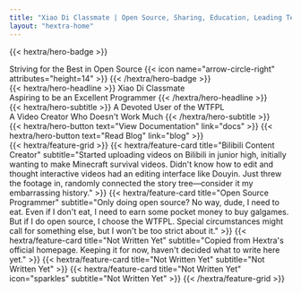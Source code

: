 ```yaml
---
title: "Xiao Di Classmate | Open Source, Sharing, Education, Leading Technology Development"
layout: "hextra-home"
---
```


{{< hextra/hero-badge >}}
  <div class="hx:w-2 hx:h-2 hx:rounded-full hx:bg-primary-400"></div>
  <span>Striving for the Best in Open Source</span>
  {{< icon name="arrow-circle-right" attributes="height=14" >}}
{{< /hextra/hero-badge >}}

<div class="hx:mt-6 hx:mb-6">
{{< hextra/hero-headline >}}
  Xiao Di Classmate&nbsp;<br class="hx:sm:block hx:hidden" />Aspiring to be an Excellent Programmer
{{< /hextra/hero-headline >}}
</div>

<div class="hx:mb-12">
{{< hextra/hero-subtitle >}}
  A Devoted User of the WTFPL&nbsp;<br class="hx:sm:block hx:hidden" />A Video Creator Who Doesn't Work Much
{{< /hextra/hero-subtitle >}}
</div>

<div class="hx:mb-6">
{{< hextra/hero-button text="View Documentation" link="docs" >}}
{{< hextra/hero-button text="Read Blog" link="blog" >}}
</div>

<div class="hx:mt-6"></div>
{{< hextra/feature-grid >}}
  {{< hextra/feature-card
    title="Bilibili Content Creator"
    subtitle="Started uploading videos on Bilibili in junior high, initially wanting to make Minecraft survival videos. Didn't know how to edit and thought interactive videos had an editing interface like Douyin. Just threw the footage in, randomly connected the story tree—consider it my embarrassing history."
  >}}
  {{< hextra/feature-card
    title="Open Source Programmer"
    subtitle="Only doing open source? No way, dude, I need to eat. Even if I don't eat, I need to earn some pocket money to buy galgames. But if I do open source, I choose the WTFPL. Special circumstances might call for something else, but I won't be too strict about it."
  >}}
  {{< hextra/feature-card
    title="Not Written Yet"
    subtitle="Copied from Hextra's official homepage. Keeping it for now, haven't decided what to write here yet."
  >}}
  {{< hextra/feature-card
    title="Not Written Yet"
    subtitle="Not Written Yet"
  >}}
  {{< hextra/feature-card
    title="Not Written Yet"
    icon="sparkles"
    subtitle="Not Written Yet"
  >}}
{{< /hextra/feature-grid >}}